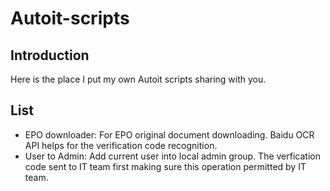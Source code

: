 # Autoit-scripts

## Introduction
Here is the place I put my own Autoit scripts sharing with you.

## List
* EPO downloader: For EPO original document downloading. Baidu OCR API helps for the verification code recognition.
* User to Admin: Add current user into local admin group. The verfication code sent to IT team first making sure this operation permitted by IT team.
